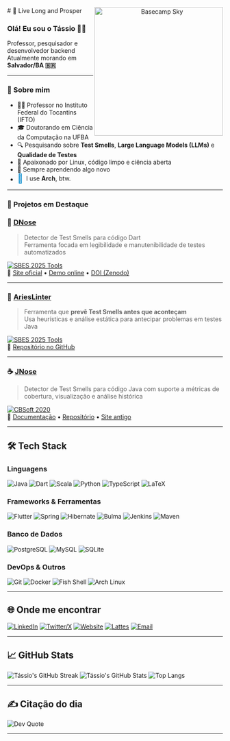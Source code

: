 <div align="center">
<img align="right" width="300" src="https://media.giphy.com/media/4Zgy9QqzWU8C3ugvCa/giphy.gif" alt="Basecamp Sky" />
</div>
# 🖖 Live Long and Prosper

### Olá! Eu sou o Tássio 👨‍💻  
Professor, pesquisador e desenvolvedor backend  
Atualmente morando em **Salvador/BA 🇧🇷**

---

<h3>🧠 Sobre mim</h3>

- 👨‍🏫 Professor no Instituto Federal do Tocantins (IFTO)
- 🎓 Doutorando em Ciência da Computação na UFBA
- 🔍 Pesquisando sobre **Test Smells**, **Large Language Models (LLMs)** e **Qualidade de Testes**
- 🚀 Apaixonado por Linux, código limpo e ciência aberta
- 🧠 Sempre aprendendo algo novo
- <div style="display:flex;align-items:center;gap:0.5em;">
  <span style="color:#1793d1;font-size:1.5em;">󰣇</span>
  <span>I use <strong>Arch</strong>, btw.</span>
</div>

---

<h3>🧪 Projetos em Destaque </h3>

### 🔬 [DNose](https://github.com/tassiovirginio/dnose)  
> Detector de Test Smells para código Dart  
> Ferramenta focada em legibilidade e manutenibilidade de testes automatizados

[![SBES 2025 Tools](https://img.shields.io/badge/SBES%202025-Tools%20Track-blueviolet?style=for-the-badge)](https://cbsoft2025.org)  
🔗 [Site oficial](https://dnose-ts.github.io) • [Demo online](https://dnose.onrender.com) • [DOI (Zenodo)](https://doi.org/10.5281/zenodo.15484918)

---

### 🧠 [AriesLinter](https://github.com/viRafael/arieslinter)  
> Ferramenta que **prevê Test Smells antes que aconteçam**  
> Usa heurísticas e análise estática para antecipar problemas em testes Java

[![SBES 2025 Tools](https://img.shields.io/badge/SBES%202025-Tools%20Track-blueviolet?style=for-the-badge)](https://cbsoft2025.org)  
🔗 [Repositório no GitHub](https://github.com/viRafael/arieslinter)

---

### ☕ [JNose](https://github.com/arieslab/jnose)  
> Detector de Test Smells para código Java com suporte a métricas de cobertura, visualização e análise histórica

[![CBSoft 2020](https://img.shields.io/badge/CBSoft-2020-blue?style=for-the-badge)](https://cbsoft2020.ufba.br)  
🔗 [Documentação](https://jnose.readthedocs.io) • [Repositório](https://github.com/arieslab/jnose) • [Site antigo](https://jnosetest.github.io)

---

## 🛠️ Tech Stack

### Linguagens
![Java](https://img.shields.io/badge/java-%23ED8B00.svg?style=for-the-badge&logo=openjdk&logoColor=white)
![Dart](https://img.shields.io/badge/dart-%230175C2.svg?style=for-the-badge&logo=dart&logoColor=white)
![Scala](https://img.shields.io/badge/scala-%23DC322F.svg?style=for-the-badge&logo=scala&logoColor=white)
![Python](https://img.shields.io/badge/python-%233776AB.svg?style=for-the-badge&logo=python&logoColor=white)
![TypeScript](https://img.shields.io/badge/typescript-%23007ACC.svg?style=for-the-badge&logo=typescript&logoColor=white)
![LaTeX](https://img.shields.io/badge/latex-%23008080.svg?style=for-the-badge&logo=latex&logoColor=white)

### Frameworks & Ferramentas
![Flutter](https://img.shields.io/badge/Flutter-%2302569B.svg?style=for-the-badge&logo=Flutter&logoColor=white)
![Spring](https://img.shields.io/badge/spring-%236DB33F.svg?style=for-the-badge&logo=spring&logoColor=white)
![Hibernate](https://img.shields.io/badge/hibernate-59666C.svg?style=for-the-badge&logo=hibernate&logoColor=white)
![Bulma](https://img.shields.io/badge/bulma-00D0B1.svg?style=for-the-badge&logo=bulma&logoColor=white)
![Jenkins](https://img.shields.io/badge/jenkins-%232C5263.svg?style=for-the-badge&logo=jenkins&logoColor=white)
![Maven](https://img.shields.io/badge/maven-C71A36.svg?style=for-the-badge&logo=apachemaven&logoColor=white)

### Banco de Dados
![PostgreSQL](https://img.shields.io/badge/postgres-%23316192.svg?style=for-the-badge&logo=postgresql&logoColor=white)
![MySQL](https://img.shields.io/badge/mysql-%234479A1.svg?style=for-the-badge&logo=mysql&logoColor=white)
![SQLite](https://img.shields.io/badge/sqlite-%2307405e.svg?style=for-the-badge&logo=sqlite&logoColor=white)

### DevOps & Outros
![Git](https://img.shields.io/badge/git-%23F05033.svg?style=for-the-badge&logo=git&logoColor=white)
![Docker](https://img.shields.io/badge/docker-%230db7ed.svg?style=for-the-badge&logo=docker&logoColor=white)
![Fish Shell](https://img.shields.io/badge/Fish%20Shell-4C4C4C?style=for-the-badge&logo=gnu-bash&logoColor=white)
![Arch Linux](https://img.shields.io/badge/Arch_Linux-1793D1.svg?style=for-the-badge&logo=arch-linux&logoColor=white)

---

## 🌐 Onde me encontrar

[![LinkedIn](https://img.shields.io/badge/LinkedIn-%230077B5.svg?style=for-the-badge&logo=linkedin&logoColor=white)](https://linkedin.com/in/tassiovirginio)
[![Twitter/X](https://img.shields.io/badge/X-black.svg?style=for-the-badge&logo=X&logoColor=white)](https://twitter.com/msc_tassio)
[![Website](https://img.shields.io/badge/Website-%23000000.svg?style=for-the-badge&logo=githubpages&logoColor=white)](https://tassiovirginio.github.io)
[![Lattes](https://img.shields.io/badge/Lattes-007EC6.svg?style=for-the-badge&logo=data:image/png;base64,iVBORw0KGgoAAAANSUhEUgAAABAAAAAQCAYAAAAf8/9hAAABXElEQVQ4T6WTPUsCURCFv4skthKL0l6AwC8QOAjogvQI+ANqKxCdRN5AUQCxAIf4WNsbgRyHwWFJrbktudW8yxLsfieN3zpnZ2/eeZEMEnAEcxR5SYkiXAK3gXYEcIIRWRY9KSmB3OwNnNUjN6s6KPRkEFDHgOd3okivbCcxEUKT8TT6bFXEZMI9WFS2GxOc6zXAa6KuIznJ7yYQplFstNOhNkYBl5DsJjKy6sDGkcYmNsoJcAh/EkwDqLaSgcm2XBeoVIE9pKldDEufVa+Y4rMtPyC1TbyMm5fjU5xwX9JfZ4i1Pnb7bnzEY7Mr0DvmwDU76lo9jxgQ95D2ND2xA83cNsnuygJOsdJ/wD9lm2QpBOhwQAAAABJRU5ErkJggg==)](http://lattes.cnpq.br/0517470966104640)
[![Email](https://img.shields.io/badge/Gmail-%23D14836.svg?style=for-the-badge&logo=gmail&logoColor=white)](mailto:tassiovirginio+github@gmail.com)

---

## 📈 GitHub Stats
![Tássio's GitHub Streak](https://streak-stats.demolab.com?user=tassiovirginio&theme=radical)
![Tássio's GitHub Stats](https://github-readme-stats.vercel.app/api?username=tassiovirginio&show_icons=true&theme=radical)
![Top Langs](https://github-readme-stats.vercel.app/api/top-langs/?username=tassiovirginio&layout=compact&theme=radical)

---

## ✍️ Citação do dia

![Dev Quote](https://quotes-github-readme.vercel.app/api?type=horizontal&theme=radical)

---

<!-- Visit count (opcional) -->
<!-- ![Profile Views](https://visitcount.itsvg.in/api?id=tassiovirginio&icon=0&color=0) -->

<!-- Proudly crafted with care and caffeine ☕ -->

